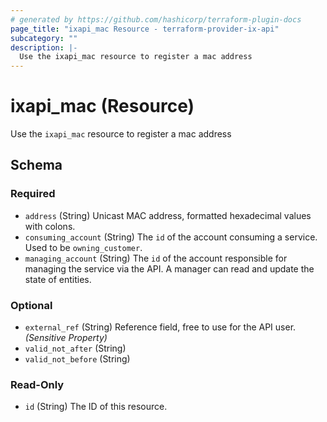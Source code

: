 ```yaml
---
# generated by https://github.com/hashicorp/terraform-plugin-docs
page_title: "ixapi_mac Resource - terraform-provider-ix-api"
subcategory: ""
description: |-
  Use the ixapi_mac resource to register a mac address
---
```


# ixapi_mac (Resource)

Use the `ixapi_mac` resource to register a mac address



<!-- schema generated by tfplugindocs -->
## Schema

### Required

- `address` (String) Unicast MAC address, formatted hexadecimal values with colons.
- `consuming_account` (String) The `id` of the account consuming a service.  Used to be `owning_customer`.
- `managing_account` (String) The `id` of the account responsible for managing the service via the API. A manager can read and update the state of entities.

### Optional

- `external_ref` (String) Reference field, free to use for the API user. *(Sensitive Property)*
- `valid_not_after` (String)
- `valid_not_before` (String)

### Read-Only

- `id` (String) The ID of this resource.


